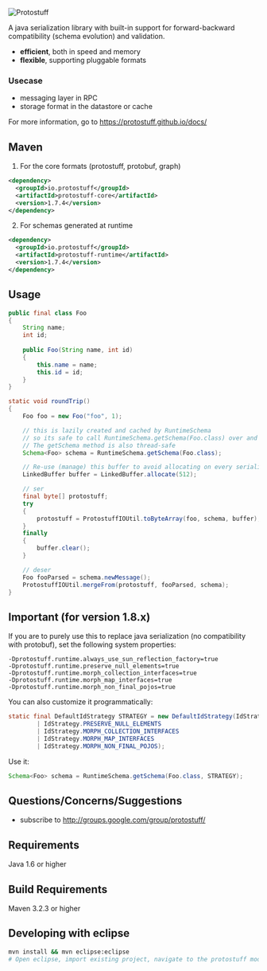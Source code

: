 
![Protostuff](https://protostuff.github.io/images/protostuff_300x100.png)

A java serialization library with built-in support for forward-backward compatibility (schema evolution) and validation.

- **efficient**, both in speed and memory
- **flexible**, supporting pluggable formats

### Usecase
- messaging layer in RPC
- storage format in the datastore or cache

For more information, go to https://protostuff.github.io/docs/

## Maven

1. For the core formats (protostuff, protobuf, graph)
   
  ```xml
  <dependency>
    <groupId>io.protostuff</groupId>
    <artifactId>protostuff-core</artifactId>
    <version>1.7.4</version>
  </dependency>
  ```

2. For schemas generated at runtime
   
  ```xml
  <dependency>
    <groupId>io.protostuff</groupId>
    <artifactId>protostuff-runtime</artifactId>
    <version>1.7.4</version>
  </dependency>
  ```

## Usage
```java
public final class Foo
{
    String name;
    int id;
    
    public Foo(String name, int id)
    {
        this.name = name;
        this.id = id;
    }
}

static void roundTrip()
{
    Foo foo = new Foo("foo", 1);

    // this is lazily created and cached by RuntimeSchema
    // so its safe to call RuntimeSchema.getSchema(Foo.class) over and over
    // The getSchema method is also thread-safe
    Schema<Foo> schema = RuntimeSchema.getSchema(Foo.class);

    // Re-use (manage) this buffer to avoid allocating on every serialization
    LinkedBuffer buffer = LinkedBuffer.allocate(512);

    // ser
    final byte[] protostuff;
    try
    {
        protostuff = ProtostuffIOUtil.toByteArray(foo, schema, buffer);
    }
    finally
    {
        buffer.clear();
    }

    // deser
    Foo fooParsed = schema.newMessage();
    ProtostuffIOUtil.mergeFrom(protostuff, fooParsed, schema);
}
```

## Important (for version 1.8.x)
If you are to purely use this to replace java serialization (no compatibility with protobuf), set the following system properties:
```
-Dprotostuff.runtime.always_use_sun_reflection_factory=true
-Dprotostuff.runtime.preserve_null_elements=true
-Dprotostuff.runtime.morph_collection_interfaces=true
-Dprotostuff.runtime.morph_map_interfaces=true
-Dprotostuff.runtime.morph_non_final_pojos=true
```

You can also customize it programmatically:
```java
static final DefaultIdStrategy STRATEGY = new DefaultIdStrategy(IdStrategy.DEFAULT_FLAGS 
        | IdStrategy.PRESERVE_NULL_ELEMENTS
        | IdStrategy.MORPH_COLLECTION_INTERFACES
        | IdStrategy.MORPH_MAP_INTERFACES
        | IdStrategy.MORPH_NON_FINAL_POJOS);
```

Use it:
```java
Schema<Foo> schema = RuntimeSchema.getSchema(Foo.class, STRATEGY);
```

Questions/Concerns/Suggestions
------------------------------

- subscribe to http://groups.google.com/group/protostuff/

Requirements
------------

Java 1.6 or higher

Build Requirements
------------------

Maven 3.2.3 or higher

Developing with eclipse
------------------
```sh
mvn install && mvn eclipse:eclipse
# Open eclipse, import existing project, navigate to the protostuff module you're after, then hit 'Finish'.
```
